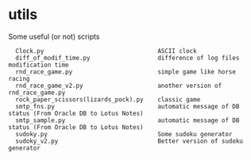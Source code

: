 # utils
Some useful (or not) scripts


      Clock.py                                ASCII clock
      diff_of_modif_time.py                   difference of log files modification time
      rnd_race_game.py                        simple game like horse racing 
      rnd_race_game_v2.py                     another version of rnd_race_game.py 
      rock_paper_scissors(lizards_pock).py    classic game
      smtp_fns.py                             automatic message of DB status (From Oracle DB to Lotus Notes)
      smtp_sample.py                          automatic message of DB status (From Oracle DB to Lotus Notes)
      sudoky.py                               Some sudoku generator
      sudoky_v2.py                            Better version of sudoku generator
      
